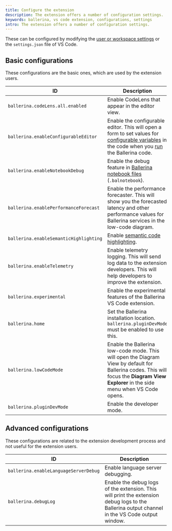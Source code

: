 ```yaml
---
title: Configure the extension
description: The extension offers a number of configuration settings.
keywords: ballerina, vs code extension, configurations, settings
intro: The extension offers a number of configuration settings.
---  
```


These can be configured by modifying the [user or workspace settings](https://code.visualstudio.com/docs/getstarted/settings) or the `settings.json` file of VS Code.

## Basic configurations

These configurations are the basic ones, which are used by the extension users.

| ID                                    | Description                                               |
|---------------------------------------|-----------------------------------------------------------|
| `ballerina.codeLens.all.enabled`        | Enable CodeLens that appear in the editor view.           |
| `ballerina.enableConfigurableEditor`    | Enable the configurable editor. This will open a  form to set values for [configurable variables](https://ballerina.io/learn/by-example/configurable-variables/) in the code when you [run](/learn/vs-code-extension/run-a-program/) the Ballerina code. |
| `ballerina.enableNotebookDebug`         | Enable the debug feature in [Ballerina notebook files](learn/vs-code-extension/notebooks/) (`.balnotebook`). |
| `ballerina.enablePerformanceForecast`   | Enable the performance forecaster. This will show you the forecasted latency and other performance values for Ballerina services in the low-code diagram.     |
| `ballerina.enableSemanticHighlighting`  | Enable [semantic code highlighting](https://code.visualstudio.com/api/language-extensions/semantic-highlight-guide).               |
| `ballerina.enableTelemetry`             | Enable telemetry logging. This will send log data to the extension developers. This will help developers to improve the extension. |
| `ballerina.experimental`                | Enable the experimental features of the Ballerina VS Code extension. |
| `ballerina.home`                        | Set the Ballerina installation location. ` ballerina.pluginDevMode ` must be enabled to use this. |
| `ballerina.lowCodeMode`                 | Enable the Ballerina low-code mode. This will open the Diagram View by default for Ballerina codes. This will focus the **Diagram View Explorer** in the side menu when VS Code opens.                   |
| `ballerina.pluginDevMode`               | Enable the developer mode.                                     |

## Advanced configurations
These configurations are related to the extension development process and not useful for the extension users.

| ID                                    | Description                                               |
|---------------------------------------|-----------------------------------------------------------|
| `ballerina.enableLanguageServerDebug`   | Enable language server debugging.
| `ballerina.debugLog`                    | Enable the debug logs of the extension. This will print the extension debug logs to the Ballerina output channel in the VS Code output window. |
